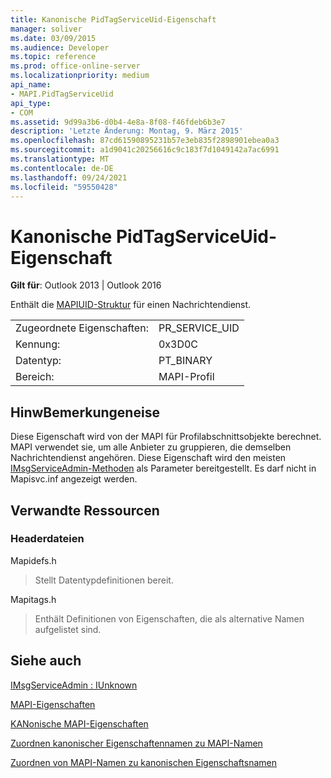 ```yaml
---
title: Kanonische PidTagServiceUid-Eigenschaft
manager: soliver
ms.date: 03/09/2015
ms.audience: Developer
ms.topic: reference
ms.prod: office-online-server
ms.localizationpriority: medium
api_name:
- MAPI.PidTagServiceUid
api_type:
- COM
ms.assetid: 9d99a3b6-d0b4-4e8a-8f08-f46fdeb6b3e7
description: 'Letzte Änderung: Montag, 9. März 2015'
ms.openlocfilehash: 87cd61590895231b57e3eb835f2898901ebea0a3
ms.sourcegitcommit: a1d9041c20256616c9c183f7d1049142a7ac6991
ms.translationtype: MT
ms.contentlocale: de-DE
ms.lasthandoff: 09/24/2021
ms.locfileid: "59550428"
---
```

# <a name="pidtagserviceuid-canonical-property"></a>Kanonische PidTagServiceUid-Eigenschaft

  
  
**Gilt für**: Outlook 2013 | Outlook 2016 
  
Enthält die [MAPIUID-Struktur](mapiuid.md) für einen Nachrichtendienst. 
  
|||
|:-----|:-----|
|Zugeordnete Eigenschaften:  <br/> |PR_SERVICE_UID  <br/> |
|Kennung:  <br/> |0x3D0C  <br/> |
|Datentyp:  <br/> |PT_BINARY  <br/> |
|Bereich:  <br/> |MAPI-Profil  <br/> |
   
## <a name="remarks"></a>HinwBemerkungeneise

Diese Eigenschaft wird von der MAPI für Profilabschnittsobjekte berechnet. MAPI verwendet sie, um alle Anbieter zu gruppieren, die demselben Nachrichtendienst angehören. Diese Eigenschaft wird den meisten [IMsgServiceAdmin-Methoden](imsgserviceadminiunknown.md) als Parameter bereitgestellt. Es darf nicht in Mapisvc.inf angezeigt werden. 
  
## <a name="related-resources"></a>Verwandte Ressourcen

### <a name="header-files"></a>Headerdateien

Mapidefs.h
  
> Stellt Datentypdefinitionen bereit.
    
Mapitags.h
  
> Enthält Definitionen von Eigenschaften, die als alternative Namen aufgelistet sind.
    
## <a name="see-also"></a>Siehe auch



[IMsgServiceAdmin : IUnknown](imsgserviceadminiunknown.md)


[MAPI-Eigenschaften](mapi-properties.md)
  
[KANonische MAPI-Eigenschaften](mapi-canonical-properties.md)
  
[Zuordnen kanonischer Eigenschaftennamen zu MAPI-Namen](mapping-canonical-property-names-to-mapi-names.md)
  
[Zuordnen von MAPI-Namen zu kanonischen Eigenschaftsnamen](mapping-mapi-names-to-canonical-property-names.md)

